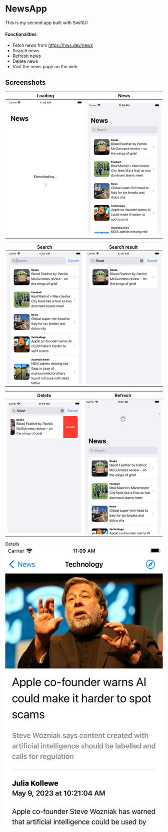 # NewsApp
This is my second app built with SwiftUI
#### Functionalities
* Fetch news from https://hws.dev/news
* Search news
* Refresh news
* Delete news
* Visit the news page on the web

## Screenshots
Loading             |  News
:-------------------------:|:-------------------------:
![Loading](loading.png)  |  ![News](news.png)


Search             |  Search result
:-------------------------:|:-------------------------:
![Search](search.png)  |  ![Search result](searchresult.png)


Delete             |  Refresh
:-------------------------:|:-------------------------:
![Delete](delete.png)  |  ![Refresh](refresh.png)


Details
![Details](details.png)